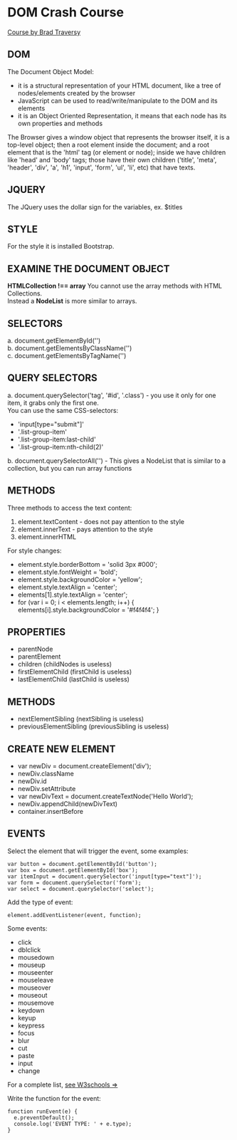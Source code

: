 # DOM Crash Course

[Course by Brad Traversy](https://www.youtube.com/watch?v=0ik6X4DJKCc&list=PLillGF-RfqbYE6Ik_EuXA2iZFcE082B3s)

## DOM

The Document Object Model:

- it is a structural representation of your HTML document, like a tree of nodes/elements created by the browser<br>
- JavaScript can be used to read/write/manipulate to the DOM and its elements<br>
- it is an Object Oriented Representation, it means that each node has its own properties and methods<br>

The Browser gives a window object that represents the browser itself, it is a top-level object; then a root element inside the document; and a root element that is the 'html' tag (or element or node); inside we have children like 'head' and 'body' tags; those have their own children ('title', 'meta', 'header', 'div', 'a', 'h1', 'input', 'form', 'ul', 'li', etc) that have texts.<br>

## JQUERY

The JQuery uses the dollar sign for the variables, ex. \$titles

## STYLE

For the style it is installed Bootstrap.

## EXAMINE THE DOCUMENT OBJECT

**HTMLCollection !== array**
You cannot use the array methods with HTML Collections.<br>
Instead a **NodeList** is more similar to arrays.<br>

## SELECTORS

a. document.getElementById('')<br>
b. document.getElementsByClassName('')<br>
c. document.getElementsByTagName('')<br>

## QUERY SELECTORS

a. document.querySelector('tag', '#id', '.class') - you use it only for one item, it grabs only the first one.<br>
You can use the same CSS-selectors:<br>

- 'input[type="submit"]'
- '.list-group-item'
- '.list-group-item:last-child'
- '.list-group-item:nth-child(2)'

b. document.querySelectorAll('') - This gives a NodeList that is similar to a collection, but you can run array functions <br>

## METHODS

Three methods to access the text content:

1. element.textContent - does not pay attention to the style
2. element.innerText - pays attention to the style
3. element.innerHTML

For style changes:

- element.style.borderBottom = 'solid 3px #000';
- element.style.fontWeight = 'bold';
- element.style.backgroundColor = 'yellow';
- element.style.textAlign = 'center';
- elements[1].style.textAlign = 'center';
- for (var i = 0; i < elements.length; i++) {
  elements[i].style.backgroundColor = '#f4f4f4'; }

## PROPERTIES

- parentNode
- parentElement
- children (childNodes is useless)
- firstElementChild (firstChild is useless)
- lastElementChild (lastChild is useless)

## METHODS

- nextElementSibling (nextSibling is useless)
- previousElementSibling (previousSibling is useless)

## CREATE NEW ELEMENT

- var newDiv = document.createElement('div');
- newDiv.className
- newDiv.id
- newDiv.setAttribute
- var newDivText = document.createTextNode('Hello World');
- newDiv.appendChild(newDivText)
- container.insertBefore

## EVENTS

Select the element that will trigger the event, some examples:

```
var button = document.getElementById('button');
var box = document.getElementById('box');
var itemInput = document.querySelector('input[type="text"]');
var form = document.querySelector('form');
var select = document.querySelector('select');
```

Add the type of event:

```
element.addEventListener(event, function);
```

Some events:<br>

- click
- dblclick
- mousedown
- mouseup
- mouseenter
- mouseleave
- mouseover
- mouseout
- mousemove
- keydown
- keyup
- keypress
- focus
- blur
- cut
- paste
- input
- change

For a complete list, [see W3schools =>](https://www.w3schools.com/jsref/dom_obj_event.asp)

Write the function for the event:

```
function runEvent(e) {
  e.preventDefault();
  console.log('EVENT TYPE: ' + e.type);
}
```
